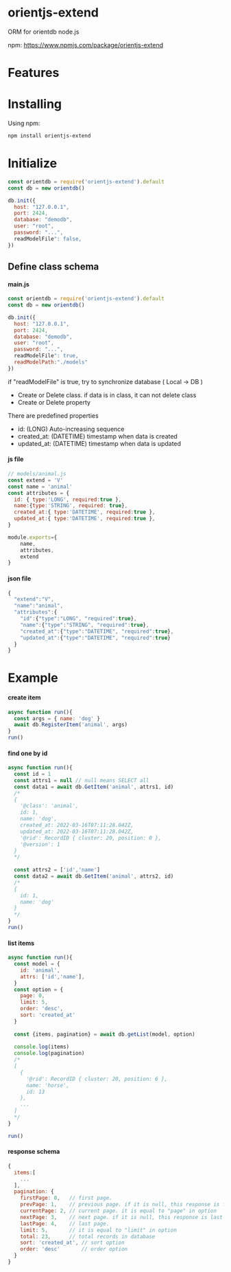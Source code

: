 # orientjs-extend
ORM for orientdb node.js

npm: https://www.npmjs.com/package/orientjs-extend

# Features

# Installing
Using npm:
``` bash
npm install orientjs-extend
```

# Initialize

``` js
const orientdb = require('orientjs-extend').default
const db = new orientdb()

db.init({
  host: "127.0.0.1",
  port: 2424,
  database: "demodb",
  user: "root",
  password: "...",
  readModelFile": false,
})
```

## Define class schema

#### main.js

``` js
const orientdb = require('orientjs-extend').default
const db = new orientdb()

db.init({
  host: "127.0.0.1",
  port: 2424,
  database: "demodb",
  user: "root",
  password: "...",
  readModelFile": true,
  readModelPath:"./models"
})
```

if "readModelFile" is true, try to synchronize database ( Local -> DB )
- Create or Delete class. if data is in class, it can not delete class
- Create or Delete property

There are predefined properties
- id: (LONG) Auto-increasing sequence
- created_at: (DATETIME) timestamp when data is created
- updated_at: (DATETIME) timestamp when data is updated

#### js file

``` js
// models/animal.js
const extend = 'V'
const name = 'animal'
const attributes = {
  id: { type:'LONG', required:true },
  name:{type:'STRING', required: true},
  created_at:{ type:'DATETIME', required:true },
  updated_at:{ type:'DATETIME', required:true },
}

module.exports={
    name, 
    attributes,
    extend
}
```

#### json file

``` js
{
  "extend":"V",
  "name":"animal",
  "attributes":{
    "id":{"type":"LONG", "required":true},
    "name":{"type":"STRING", "required":true},
    "created_at":{"type":"DATETIME", "required":true},
    "updated_at":{"type":"DATETIME", "required":true}
  }
}
```


# Example

#### create item
``` js
async function run(){
  const args = { name: 'dog' }
  await db.RegisterItem('animal', args)
}
run()
```


#### find one by id

``` js
async function run(){
  const id = 1
  const attrs1 = null // null means SELECT all
  const data1 = await db.GetItem('animal', attrs1, id)
  /*
  {
    '@class': 'animal',
    id: 1,
    name: 'dog',
    created_at: 2022-03-16T07:11:28.042Z,
    updated_at: 2022-03-16T07:11:28.042Z,
    '@rid': RecordID { cluster: 20, position: 0 },
    '@version': 1
  }
  */
  
  const attrs2 = ['id','name']
  const data2 = await db.GetItem('animal', attrs2, id)
  /*
  {
    id: 1,
    name: 'dog'
  }
  */
}
run()
```

#### list items

``` js
async function run(){
  const model = {
    id: 'animal',
    attrs: ['id','name'],
  }
  const option = {
    page: 0,
    limit: 5,
    order: 'desc',
    sort: 'created_at'
  }
  
  const {items, pagination} = await db.getList(model, option)
  
  console.log(items)
  console.log(pagination)
  /*
  [
    {
      '@rid': RecordID { cluster: 20, position: 6 },
      name: 'horse',
      id: 13
    },
    ...
  ]
  */
}

run()
```


#### response schema

``` js
{
  items:[
    ...
  ],
  pagination: {
    firstPage: 0,   // first page. 
    prevPage: 1,    // previous page. if it is null, this response is first page
    currentPage: 2, // current page. it is equal to "page" in option
    nextPage: 3,    // next page. if it is null, this response is last page or over it
    lastPage: 4,    // last page.
    limit: 5,       // it is equal to "limit" in option
    total: 23,      // total records in database
    sort: 'created_at', // sort option
    order: 'desc'       // order option
  }
}
```

